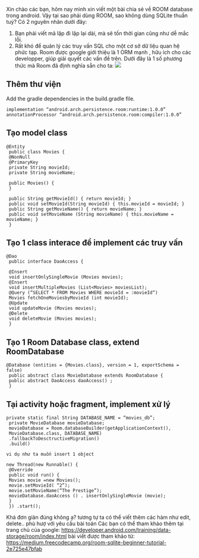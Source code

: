 Xin chào các bạn, hôm nay mình xin viết một bài chia sẻ về ROOM database trong android. Vậy tại sao phải dùng ROOM, sao không dùng SQLite thuần tuý? 
Có 2 nguyên nhân dưới đây:
1. Bạn phải viết mã lặp đi lặp lại dài, mà sẽ tốn thời gian cũng như dễ mắc lỗi.
2. Rất khó để quản lý các truy vấn SQL cho một cơ sở dữ liệu quan hệ phức tạp.
Room được google giới thiệu là 1 ORM mạnh , hữu ích cho các developper, giúp giải quyết các vấn đề trên.
Dưới đây là 1 số phương thức mà Room đã định nghĩa sẵn cho ta:
![](https://images.viblo.asia/eddcf543-73af-490e-83bb-8ad437213bd4.png)
## Thêm thư viện
Add the gradle dependencies in the build.gradle file.
```
implementation “android.arch.persistence.room:runtime:1.0.0”
annotationProcessor “android.arch.persistence.room:compiler:1.0.0”
```

## Tạo model class
```
@Entity
 public class Movies {
 @NonNull
 @PrimaryKey
 private String movieId;
 private String movieName;
 
 public Movies() {
 }
 
 public String getMovieId() { return movieId; }
 public void setMovieId(String movieId) { this.movieId = movieId; }
 public String getMovieName() { return movieName; }
 public void setMovieName (String movieName) { this.movieName = movieName; }
 }
```
## Tạo 1 class interace để implement các truy vấn
```
@Dao
 public interface DaoAccess {
 
 @Insert
 void insertOnlySingleMovie (Movies movies);
 @Insert
 void insertMultipleMovies (List<Movies> moviesList);
 @Query (“SELECT * FROM Movies WHERE movieId = :movieId“)
 Movies fetchOneMoviesbyMovieId (int movieId);
 @Update
 void updateMovie (Movies movies);
 @Delete
 void deleteMovie (Movies movies);
 }
```

## Tạo 1 Room Database class, extend RoomDatabase
```
@Database (entities = {Movies.class}, version = 1, exportSchema = false)
 public abstract class MovieDatabase extends RoomDatabase {
 public abstract DaoAccess daoAccess() ;
 }
```

## Tại activity hoặc fragment, implement xử lý
```
private static final String DATABASE_NAME = “movies_db”;
 private MovieDatabase movieDatabase;
 movieDatabase = Room.databaseBuilder(getApplicationContext(),
 MovieDatabase.class, DATABASE_NAME)
 .fallbackToDesctructiveMigration()
 .build()

vi dụ như ta muốn insert 1 object

new Thread(new Runnable() {
 @Override
 public void run() {
 Movies movie =new Movies();
 movie.setMovieId( “2”);
 movie.setMovieName(“The Prestige”);
 movieDatabase.daoAccess () . insertOnlySingleMovie (movie);
 }
 }) .start();
```

Khá đơn giản đúng không ạ? tương tự ta có thể viết thêm các hàm như edit, delete.. phù hượ với yêu cầu bài toán
Các bạn có thể tham khảo thêm tại trang chủ của google:
https://developer.android.com/training/data-storage/room/index.html
bài viết được tham khảo từ: https://medium.freecodecamp.org/room-sqlite-beginner-tutorial-2e725e47bfab